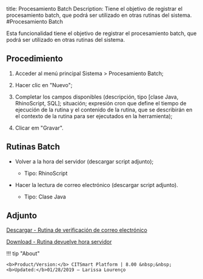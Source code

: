 title: Procesamiento Batch
Description: Tiene el objetivo de registrar el procesamiento batch, que podrá ser utilizado en otras rutinas del sistema.
#Procesamiento Batch

Esta funcionalidad tiene el objetivo de registrar el procesamiento batch, que podrá ser utilizado en otras rutinas del sistema.

Procedimiento
-------------

1.  Acceder al menú principal Sistema \> Procesamiento Batch;

2.  Hacer clic en "Nuevo";

3.  Completar los campos disponibles (descripción, tipo [clase Java,
    RhinoScript, SQL]; situación; expresión cron que define el tiempo de
    ejecución de la rutina y el contenido de la rutina, que se describirán en el
    contexto de la rutina para ser ejecutados en la herramienta);

4.  Clicar em "Gravar".

Rutinas Batch
-------------

-   Volver a la hora del servidor (descargar script adjunto);

    -   Tipo: RhinoScript

-   Hacer la lectura de correo electrónico (descargar script adjunto).

    -   Tipo: Clase Java

Adjunto
-----
[Descargar - Rutina de verificación de correo electrónico][1]

[Download - Rutina devuelve hora servidor][2]

!!! tip "About"

    <b>Product/Version:</b> CITSmart Platform | 8.00 &nbsp;&nbsp;
    <b>Updated:</b>01/28/2019 – Larissa Lourenço


[1]:/pt-br/citsmart-esp-8/platform-administration/configuring-automatic-actions/images/rotina-verificar-email.docx
[2]:/pt-br/citsmart-esp-8/platform-administration/configuring-automatic-actions/images/rotina-retorna-hora-servidor.docx
